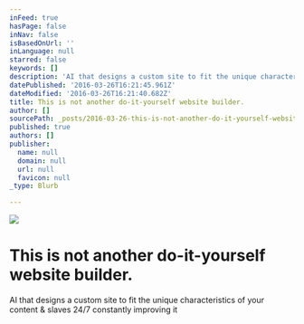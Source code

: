 ```yaml
---
inFeed: true
hasPage: false
inNav: false
isBasedOnUrl: ''
inLanguage: null
starred: false
keywords: []
description: 'AI that designs a custom site to fit the unique characteristics of your content & slaves 24/7 constantly improving it'
datePublished: '2016-03-26T16:21:45.961Z'
dateModified: '2016-03-26T16:21:40.682Z'
title: This is not another do-it-yourself website builder.
author: []
sourcePath: _posts/2016-03-26-this-is-not-another-do-it-yourself-website-builder.md
published: true
authors: []
publisher:
  name: null
  domain: null
  url: null
  favicon: null
_type: Blurb

---
```

![](https://the-grid-user-content.s3-us-west-2.amazonaws.com/681d24e1-2462-4cca-b811-51b362ff1d2a.png)

# This is not another do-it-yourself website builder.

AI that designs a custom site to fit the unique characteristics of your content & slaves 24/7 constantly improving it